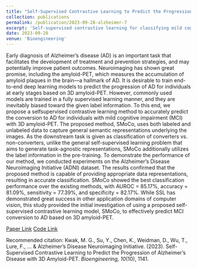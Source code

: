```yaml
---
title: "Self-Supervised Contrastive Learning to Predict the Progression of Alzheimer’s Disease with 3D Amyloid-PET"
collection: publications
permalink: /publication/2023-09-28-alzheimer-7
excerpt: 'Self-supervised contrastive learning for classifying mild cognitive impairment conversion with limited labels.'
date: 2023-09-28
venue: 'Bioengineering'
---
```


Early diagnosis of Alzheimer’s disease (AD) is an important task that facilitates the development of treatment and prevention strategies, and may potentially improve patient outcomes. 
Neuroimaging has shown great promise, including the amyloid-PET, which measures the accumulation of amyloid plaques in the brain—a hallmark of AD. 
It is desirable to train end-to-end deep learning models to predict the progression of AD for individuals at early stages based on 3D amyloid-PET. 
However, commonly used models are trained in a fully supervised learning manner, and they are inevitably biased toward the given label information. 
To this end, we propose a selfsupervised contrastive learning method to accurately predict the conversion to AD for individuals with mild cognitive impairment (MCI) with 3D amyloid-PET. 
The proposed method, SMoCo, uses both labeled and unlabeled data to capture general semantic representations underlying the images. 
As the downstream task is given as classification of converters vs. non-converters, unlike the general self-supervised learning problem that aims to generate task-agnostic representations, SMoCo additionally utilizes the label information in the pre-training. 
To demonstrate the performance of our method, we conducted experiments on the Alzheimer’s Disease Neuroimaging Initiative (ADNI) dataset. 
The results confirmed that the proposed method is capable of providing appropriate data representations, resulting in accurate classification. 
SMoCo showed the best classification performance over the existing methods, with AUROC = 85.17%, accuracy = 81.09%, sensitivity = 77.39%, and specificity = 82.17%. 
While SSL has demonstrated great success in other application domains of computer vision, this study provided the initial investigation of using a proposed self-supervised contrastive learning model, SMoCo, to effectively predict MCI conversion to AD based on 3D amyloid-PET.

[Paper Link](https://www.mdpi.com/2306-5354/10/10/1141)
[Code Link](https://github.com/min9kwak/sttr)

Recommended citation: Kwak, M. G., Su, Y., Chen, K., Weidman, D., Wu, T., Lure, F., ... & Alzheimer’s Disease Neuroimaging Initiative. (2023). Self-Supervised Contrastive Learning to Predict the Progression of Alzheimer’s Disease with 3D Amyloid-PET. <i>Bioengineering, 10</i>(10), 1141.